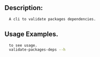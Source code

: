 ## Description:

```sh
  A cli to validate packages dependencies.
```

## Usage Examples.

```sh
  to see usage.
  validate-packages-deps --h
```
